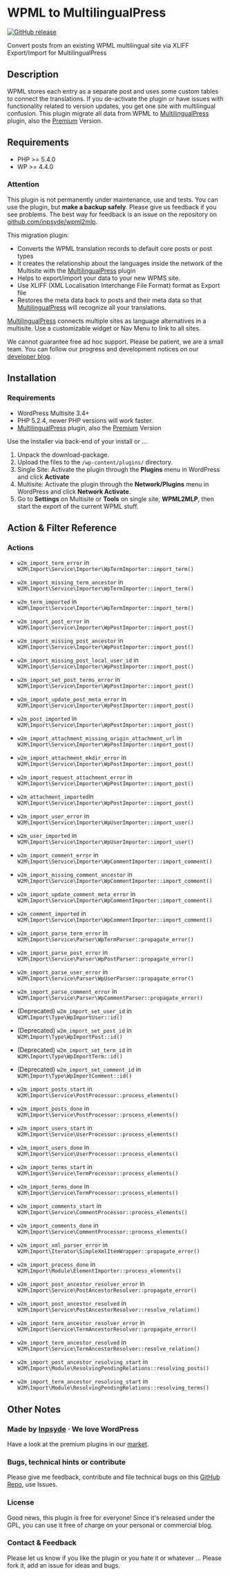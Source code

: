 # WPML to MultilingualPress
[![GitHub release](https://img.shields.io/badge/status-beta-lightgrey.svg)](https://github.com/inpsyde/wpml2mlp/edit/master)

Convert posts from an existing WPML multilingual site via XLIFF Export/Import for MultilingualPress

## Description
WPML stores each entry as a separate post and uses some custom tables to connect the translations. If you de-activate the plugin or have issues with functionality related to version updates, you get one site with multilingual confusion. This plugin migrate all data from WPML to [MultilingualPress](https://wordpress.org/plugins/multilingual-press/) plugin, also the [Premium](http://multilingualpress.pro/) Version.

## Requirements

 * PHP >= 5.4.0
 * WP  >= 4.4.0

### Attention
This plugin is not permanently under maintenance, use and tests. You can use the plugin, but **make a backup safely**. Please give us feedback if you see problems.
The best way for feedback is an issue on the repository on [github.com/inpsyde/wpml2mlp](https://github.com/inpsyde/wpml2mlp).

This migration plugin:

* Converts the WPML translation records to default core posts or post types
* It creates the relationship about the languages inside the network of the Multisite with the [MultilingualPress](https://wordpress.org/plugins/multilingual-press/) plugin
* Helps to export/import your data to your new WPMS site.
* Use XLIFF (XML Localisation Interchange File Format) format as Export file
* Restores the meta data back to posts and their meta data so that [MultilingualPress](https://wordpress.org/plugins/multilingual-press/) will recognize all your translations.

[MultilingualPress](https://wordpress.org/plugins/multilingual-press/) connects multiple sites as language alternatives in a multisite. Use a customizable widget or Nav Menu to link to all sites.

We cannot guarantee free ad hoc support. Please be patient, we are a small team.
You can follow our progress and development notices on our [developer blog](http://make.marketpress.com/multilingualpress/).

## Installation

### Requirements
 * WordPress Multisite 3.4+
 * PHP 5.2.4, newer PHP versions will work faster.
 * [MultilingualPress](https://wordpress.org/plugins/multilingual-press/) plugin, also the [Premium](http://multilingualpress.pro/) Version

Use the installer via back-end of your install or ...

 1. Unpack the download-package.
 2. Upload the files to the `/wp-content/plugins/` directory.
 3. Single Site: Activate the plugin through the **Plugins** menu in WordPress and click **Activate**
 4. Multisite: Activate the plugin through the **Network/Plugins** menu in WordPress and click **Network Activate**.
 5. Go to **Settings** on Multisite or **Tools** on single site, **WPML2MLP**, then start the export of the current WPML stuff.

## Action & Filter Reference
### Actions
* `w2m_import_term_error` in `W2M\Import\Service\Importer\WpTermImporter::import_term()`
* `w2m_import_missing_term_ancestor` in `W2M\Import\Service\Importer\WpTermImporter::import_term()`
* `w2m_term_imported` in `W2M\Import\Service\Importer\WpTermImporter::import_term()`

* `w2m_import_post_error` in `W2M\Import\Service\Importer\WpPostImporter::import_post()`
* `w2m_import_missing_post_ancestor` in `W2M\Import\Service\Importer\WpPostImporter::import_post()`
* `w2m_import_missing_post_local_user_id` in `W2M\Import\Service\Importer\WpPostImporter::import_post()`
* `w2m_import_set_post_terms_error` in `W2M\Import\Service\Importer\WpPostImporter::import_post()`
* `w2m_import_update_post_meta_error` in `W2M\Import\Service\Importer\WpPostImporter::import_post()`
* `w2m_post_imported` in `W2M\Import\Service\Importer\WpPostImporter::import_post()`

* `w2m_import_attachment_missing_origin_attachment_url` in `W2M\Import\Service\Importer\WpPostImporter::import_post()`
* `w2m_import_attachment_mkdir_error` in `W2M\Import\Service\Importer\WpPostImporter::import_post()`
* `w2m_import_request_attachment_error` in `W2M\Import\Service\Importer\WpPostImporter::import_post()`
* `w2m_attachment_imported`in `W2M\Import\Service\Importer\WpPostImporter::import_post()`

* `w2m_import_user_error` in `W2M\Import\Service\Importer\WpUserImporter::import_user()`
* `w2m_user_imported` in `W2M\Import\Service\Importer\WpUserImporter::import_user()`

* `w2m_import_comment_error` in `W2M\Import\Service\Importer\WpCommentImporter::import_comment()`
* `w2m_import_missing_comment_ancestor` in `W2M\Import\Service\Importer\WpCommentImporter::import_comment()`
* `w2m_import_update_comment_meta_error` in `W2M\Import\Service\Importer\WpCommentImporter::import_comment()`
* `w2m_comment_imported` in `W2M\Import\Service\Importer\WpCommentImporter::import_comment()`

* `w2m_import_parse_term_error` in `W2M\Import\Service\Parser\WpTermParser::propagate_error()`
* `w2m_import_parse_post_error` in `W2M\Import\Service\Parser\WpPostParser::propagate_error()`
* `w2m_import_parse_user_error` in `W2M\Import\Service\Parser\WpUserParser::propagate_error()`
* `w2m_import_parse_comment_error` in `W2M\Import\Service\Parser\WpCommentParser::propagate_error()`

* (Deprecated) `w2m_import_set_user_id` in `W2M\Import\Type\WpImportUser::id()`
* (Deprecated) `w2m_import_set_post_id` in `W2M\Import\Type\WpImportPost::id()`
* (Deprecated) `w2m_import_set_term_id` in `W2M\Import\Type\WpImportTerm::id()`
* (Deprecated) `w2m_import_set_comment_id` in `W2M\Import\Type\WpImportComment::id()`

* `w2m_import_posts_start` in `W2M\Import\Service\PostProcessor::process_elements()`
* `w2m_import_posts_done` in `W2M\Import\Service\PostProcessor::process_elements()`
* `w2m_import_users_start` in `W2M\Import\Service\UserProcessor::process_elements()`
* `w2m_import_users_done` in `W2M\Import\Service\UserProcessor::process_elements()`
* `w2m_import_terms_start` in `W2M\Import\Service\TermProcessor::process_elements()`
* `w2m_import_terms_done` in `W2M\Import\Service\TermProcessor::process_elements()`
* `w2m_import_comments_start` in `W2M\Import\Service\CommentProcessor::process_elements()`
* `w2m_import_comments_done` in `W2M\Import\Service\CommentProcessor::process_elements()`

* `w2m_import_xml_parser_error` in `W2M\Import\Iterator\SimpleXmlItemWrapper::propagate_error()`

* `w2m_import_process_done` in `W2M\Import\Module\ElementImporter::process_elements()`

* `w2m_import_post_ancestor_resolver_error` in `W2M\Import\Service\PostAncestorResolver::propagate_error()`
* `w2m_import_post_ancestor_resolved` in `W2M\Import\Service\PostAncestorResolver::resolve_relation()`
* `w2m_import_term_ancestor_resolver_error` in `W2M\Import\Service\TermAncestorResolver::propagate_error()`
* `w2m_import_term_ancestor_resolved` in `W2M\Import\Service\TermAncestorResolver::resolve_relation()`
* `w2m_import_post_ancestor_resolving_start` in `W2M\Import\Module\ResolvingPendingRelations::resolving_posts()`
* `w2m_import_term_ancestor_resolving_start` in `W2M\Import\Module\ResolvingPendingRelations::resolving_terms()`


## Other Notes

### Made by [Inpsyde](http://inpsyde.com) &middot; We love WordPress
Have a look at the premium plugins in our [market](http://marketpress.com).

### Bugs, technical hints or contribute
Please give me feedback, contribute and file technical bugs on this 
[GitHub Repo](https://github.com/inpsyde/wpml2mlp/issues), use Issues.

### License
Good news, this plugin is free for everyone! Since it's released under the GPL, 
you can use it free of charge on your personal or commercial blog.

### Contact & Feedback
Please let us know if you like the plugin or you hate it or whatever ... 
Please fork it, add an issue for ideas and bugs.
